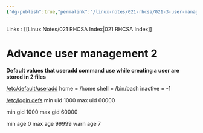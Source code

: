 ```yaml
---
{"dg-publish":true,"permalink":"/linux-notes/021-rhcsa/021-3-user-management/021-3-5-1-advance-user-management-2/","noteIcon":"","created":"2023-10-07T13:47:51.428+05:30","updated":"2023-10-14T17:26:43.909+05:30"}
---
```


Links : [[Linux Notes/021 RHCSA Index\|021 RHCSA Index]]

# Advance user management 2

**Default values that useradd command use while creating a user are stored in 2 files**

<u>/etc/default/useradd</u>
home = /home
shell = /bin/bash
inactive = -1

<u>/etc/login.defs</u>
min uid 1000
max uid 60000


min gid 1000
max gid 60000


min age 0
max age 99999
warn age 7

<style> .container {font-family: sans-serif; text-align: center;} .button-wrapper button {z-index: 1;height: 40px; width: 100px; margin: 10px;padding: 5px;} .excalidraw .App-menu_top .buttonList { display: flex;} .excalidraw-wrapper { height: 800px; margin: 50px; position: relative;} :root[dir="ltr"] .excalidraw .layer-ui__wrapper .zen-mode-transition.App-menu_bottom--transition-left {transform: none;} </style><script src="https://cdn.jsdelivr.net/npm/react@17/umd/react.production.min.js"></script><script src="https://cdn.jsdelivr.net/npm/react-dom@17/umd/react-dom.production.min.js"></script><script type="text/javascript" src="https://cdn.jsdelivr.net/npm/@excalidraw/excalidraw@0/dist/excalidraw.production.min.js"></script><div id="Advance_User_Management_3excalidraw.md1"></div><script>(function(){const InitialData={"type":"excalidraw","version":2,"source":"https://github.com/zsviczian/obsidian-excalidraw-plugin/releases/tag/1.9.19","elements":[{"id":"0a_wtlTuic7ZA4CFBmL-7","type":"rectangle","x":-207.42013549804688,"y":-95.31339263916016,"width":66,"height":42,"angle":0,"strokeColor":"#1971c2","backgroundColor":"transparent","fillStyle":"hachure","strokeWidth":1,"strokeStyle":"solid","roughness":1,"opacity":100,"groupIds":[],"frameId":null,"roundness":{"type":3},"seed":1658728024,"version":52,"versionNonce":522158120,"isDeleted":false,"boundElements":[{"type":"text","id":"4to3XkFs"},{"id":"_NFemn9TERAEjYCiJIoNR","type":"arrow"},{"id":"vNJRztA5wvWzZYJAnVXX1","type":"arrow"}],"updated":1694939770051,"link":null,"locked":false},{"id":"4to3XkFs","type":"text","x":-195.52011108398438,"y":-86.81339263916016,"width":42.199951171875,"height":25,"angle":0,"strokeColor":"#1971c2","backgroundColor":"transparent","fillStyle":"hachure","strokeWidth":1,"strokeStyle":"solid","roughness":1,"opacity":100,"groupIds":[],"frameId":null,"roundness":null,"seed":1240150056,"version":22,"versionNonce":79033944,"isDeleted":false,"boundElements":null,"updated":1694939770051,"link":null,"locked":false,"text":"shell","rawText":"shell","fontSize":20,"fontFamily":1,"textAlign":"center","verticalAlign":"middle","baseline":18,"containerId":"0a_wtlTuic7ZA4CFBmL-7","originalText":"shell","lineHeight":1.25},{"type":"rectangle","version":114,"versionNonce":1782464600,"isDeleted":false,"id":"AG6uRfZPCgTreCVJGuFdU","fillStyle":"hachure","strokeWidth":1,"strokeStyle":"solid","roughness":1,"opacity":100,"angle":0,"x":-48.88702392578125,"y":-163.47893524169922,"strokeColor":"#f08c00","backgroundColor":"transparent","width":66,"height":42,"seed":1815427368,"groupIds":[],"frameId":null,"roundness":{"type":3},"boundElements":[{"type":"text","id":"VFcFRi9Y"},{"id":"_NFemn9TERAEjYCiJIoNR","type":"arrow"},{"id":"TkRfG7NmRUgpimpCMqK3y","type":"arrow"},{"id":"B1cYQF9U2oPl2NeVue3IR","type":"arrow"},{"id":"xsDxBdsLHP9Pivk3d0ZvV","type":"arrow"}],"updated":1694939795004,"link":null,"locked":false},{"id":"VFcFRi9Y","type":"text","x":-35.927001953125,"y":-154.97893524169922,"width":40.0799560546875,"height":25,"angle":0,"strokeColor":"#f08c00","backgroundColor":"transparent","fillStyle":"hachure","strokeWidth":1,"strokeStyle":"solid","roughness":1,"opacity":100,"groupIds":[],"frameId":null,"roundness":null,"seed":124034600,"version":78,"versionNonce":268865832,"isDeleted":false,"boundElements":null,"updated":1694939795004,"link":null,"locked":false,"text":"login","rawText":"login","fontSize":20,"fontFamily":1,"textAlign":"center","verticalAlign":"middle","baseline":18,"containerId":"AG6uRfZPCgTreCVJGuFdU","originalText":"login","lineHeight":1.25},{"type":"rectangle","version":160,"versionNonce":230427224,"isDeleted":false,"id":"7tkj3yQklB_iE4bsaTOE8","fillStyle":"hachure","strokeWidth":1,"strokeStyle":"solid","roughness":1,"opacity":100,"angle":0,"x":-57.36163330078125,"y":-8.962806701660156,"strokeColor":"#f08c00","backgroundColor":"transparent","width":95,"height":59,"seed":669706792,"groupIds":[],"frameId":null,"roundness":{"type":3},"boundElements":[{"type":"text","id":"cesQOSVB"},{"id":"vNJRztA5wvWzZYJAnVXX1","type":"arrow"},{"id":"w7-cfEEWjau-qUfD6j2T9","type":"arrow"},{"id":"7spQ3_a2aPaAWpGxc7BNG","type":"arrow"}],"updated":1694939801227,"link":null,"locked":false},{"id":"cesQOSVB","type":"text","x":-45.111602783203125,"y":8.037193298339844,"width":70.49993896484375,"height":25,"angle":0,"strokeColor":"#f08c00","backgroundColor":"transparent","fillStyle":"hachure","strokeWidth":1,"strokeStyle":"solid","roughness":1,"opacity":100,"groupIds":[],"frameId":null,"roundness":null,"seed":1686932520,"version":140,"versionNonce":1134716712,"isDeleted":false,"boundElements":null,"updated":1694939801227,"link":null,"locked":false,"text":"no login","rawText":"no login","fontSize":20,"fontFamily":1,"textAlign":"center","verticalAlign":"middle","baseline":18,"containerId":"7tkj3yQklB_iE4bsaTOE8","originalText":"no login","lineHeight":1.25},{"type":"rectangle","version":152,"versionNonce":265245784,"isDeleted":false,"id":"hVnBDUZDC8le67k_G0mFS","fillStyle":"hachure","strokeWidth":1,"strokeStyle":"solid","roughness":1,"opacity":100,"angle":0,"x":141.84222412109375,"y":-237.4254379272461,"strokeColor":"#2f9e44","backgroundColor":"transparent","width":66,"height":42,"seed":231881512,"groupIds":[],"frameId":null,"roundness":{"type":3},"boundElements":[{"type":"text","id":"0oKHoHta"},{"id":"TkRfG7NmRUgpimpCMqK3y","type":"arrow"}],"updated":1694939814331,"link":null,"locked":false},{"id":"0oKHoHta","type":"text","x":164.47223663330078,"y":-228.9254379272461,"width":20.739974975585938,"height":25,"angle":0,"strokeColor":"#2f9e44","backgroundColor":"transparent","fillStyle":"hachure","strokeWidth":1,"strokeStyle":"solid","roughness":1,"opacity":100,"groupIds":[],"frameId":null,"roundness":null,"seed":240754984,"version":118,"versionNonce":381730088,"isDeleted":false,"boundElements":null,"updated":1694939814331,"link":null,"locked":false,"text":"sh","rawText":"sh","fontSize":20,"fontFamily":1,"textAlign":"center","verticalAlign":"middle","baseline":18,"containerId":"hVnBDUZDC8le67k_G0mFS","originalText":"sh","lineHeight":1.25},{"type":"rectangle","version":250,"versionNonce":1763188312,"isDeleted":false,"id":"LE6Ly2Yc0oo7P8dmxROuS","fillStyle":"hachure","strokeWidth":1,"strokeStyle":"solid","roughness":1,"opacity":100,"angle":0,"x":147.5367431640625,"y":-170.77397918701172,"strokeColor":"#2f9e44","backgroundColor":"transparent","width":66,"height":42,"seed":2077174824,"groupIds":[],"frameId":null,"roundness":{"type":3},"boundElements":[{"type":"text","id":"Q9s4kVrz"},{"id":"B1cYQF9U2oPl2NeVue3IR","type":"arrow"}],"updated":1694939817059,"link":null,"locked":false},{"id":"Q9s4kVrz","type":"text","x":158.41676330566406,"y":-162.27397918701172,"width":44.239959716796875,"height":25,"angle":0,"strokeColor":"#2f9e44","backgroundColor":"transparent","fillStyle":"hachure","strokeWidth":1,"strokeStyle":"solid","roughness":1,"opacity":100,"groupIds":[],"frameId":null,"roundness":null,"seed":333053480,"version":216,"versionNonce":1791071016,"isDeleted":false,"boundElements":null,"updated":1694939817059,"link":null,"locked":false,"text":"bash","rawText":"bash","fontSize":20,"fontFamily":1,"textAlign":"center","verticalAlign":"middle","baseline":18,"containerId":"LE6Ly2Yc0oo7P8dmxROuS","originalText":"bash","lineHeight":1.25},{"type":"rectangle","version":185,"versionNonce":1781950552,"isDeleted":false,"id":"t1_uPa5jyeNJFyI6BX4co","fillStyle":"hachure","strokeWidth":1,"strokeStyle":"solid","roughness":1,"opacity":100,"angle":0,"x":152.79656982421875,"y":-107.55677032470703,"strokeColor":"#2f9e44","backgroundColor":"transparent","width":66,"height":42,"seed":813323352,"groupIds":[],"frameId":null,"roundness":{"type":3},"boundElements":[{"type":"text","id":"dCpTo20u"},{"id":"xsDxBdsLHP9Pivk3d0ZvV","type":"arrow"}],"updated":1694939818851,"link":null,"locked":false},{"id":"dCpTo20u","type":"text","x":169.7065887451172,"y":-99.05677032470703,"width":32.179962158203125,"height":25,"angle":0,"strokeColor":"#2f9e44","backgroundColor":"transparent","fillStyle":"hachure","strokeWidth":1,"strokeStyle":"solid","roughness":1,"opacity":100,"groupIds":[],"frameId":null,"roundness":null,"seed":1247695144,"version":150,"versionNonce":1225058600,"isDeleted":false,"boundElements":null,"updated":1694939818851,"link":null,"locked":false,"text":"zsh","rawText":"zsh","fontSize":20,"fontFamily":1,"textAlign":"center","verticalAlign":"middle","baseline":18,"containerId":"t1_uPa5jyeNJFyI6BX4co","originalText":"zsh","lineHeight":1.25},{"type":"rectangle","version":148,"versionNonce":1003106904,"isDeleted":false,"id":"UPdc6eB7H7gH40ve8i0N2","fillStyle":"hachure","strokeWidth":1,"strokeStyle":"solid","roughness":1,"opacity":100,"angle":0,"x":144.01654052734375,"y":-43.77265167236328,"strokeColor":"#e03131","backgroundColor":"transparent","width":131,"height":67,"seed":113087320,"groupIds":[],"frameId":null,"roundness":{"type":3},"boundElements":[{"type":"text","id":"spQCIqDt"},{"id":"w7-cfEEWjau-qUfD6j2T9","type":"arrow"}],"updated":1694939820619,"link":null,"locked":false},{"id":"spQCIqDt","type":"text","x":151.89659118652344,"y":-22.77265167236328,"width":115.23989868164062,"height":25,"angle":0,"strokeColor":"#e03131","backgroundColor":"transparent","fillStyle":"hachure","strokeWidth":1,"strokeStyle":"solid","roughness":1,"opacity":100,"groupIds":[],"frameId":null,"roundness":null,"seed":1604102440,"version":229,"versionNonce":1659551528,"isDeleted":false,"boundElements":null,"updated":1694939820619,"link":null,"locked":false,"text":"/sbin/nologin","rawText":"/sbin/nologin","fontSize":20,"fontFamily":1,"textAlign":"center","verticalAlign":"middle","baseline":18,"containerId":"UPdc6eB7H7gH40ve8i0N2","originalText":"/sbin/nologin","lineHeight":1.25},{"type":"rectangle","version":120,"versionNonce":1584626776,"isDeleted":false,"id":"ypD0fYm1-EZOdvM07ndeo","fillStyle":"hachure","strokeWidth":1,"strokeStyle":"solid","roughness":1,"opacity":100,"angle":0,"x":136.84222412109375,"y":44.567955017089844,"strokeColor":"#e03131","backgroundColor":"transparent","width":124,"height":51,"seed":540357208,"groupIds":[],"frameId":null,"roundness":{"type":3},"boundElements":[{"type":"text","id":"Qkq3gRCR"},{"id":"7spQ3_a2aPaAWpGxc7BNG","type":"arrow"}],"updated":1694939822443,"link":null,"locked":false},{"id":"Qkq3gRCR","type":"text","x":151.8422622680664,"y":57.567955017089844,"width":93.99992370605469,"height":25,"angle":0,"strokeColor":"#e03131","backgroundColor":"transparent","fillStyle":"hachure","strokeWidth":1,"strokeStyle":"solid","roughness":1,"opacity":100,"groupIds":[],"frameId":null,"roundness":null,"seed":37042776,"version":103,"versionNonce":299046184,"isDeleted":false,"boundElements":null,"updated":1694939822443,"link":null,"locked":false,"text":"/bin/false","rawText":"/bin/false","fontSize":20,"fontFamily":1,"textAlign":"center","verticalAlign":"middle","baseline":18,"containerId":"ypD0fYm1-EZOdvM07ndeo","originalText":"/bin/false","lineHeight":1.25},{"id":"_NFemn9TERAEjYCiJIoNR","type":"arrow","x":-129.14993211931062,"y":-67.57702547050714,"width":73.09884569352937,"height":67.29688646076521,"angle":0,"strokeColor":"#1e1e1e","backgroundColor":"transparent","fillStyle":"hachure","strokeWidth":1,"strokeStyle":"solid","roughness":1,"opacity":100,"groupIds":[],"frameId":null,"roundness":{"type":2},"seed":628673624,"version":223,"versionNonce":1087813464,"isDeleted":false,"boundElements":null,"updated":1694939723638,"link":null,"locked":false,"points":[[0,0],[73.09884569352937,-67.29688646076521]],"lastCommittedPoint":null,"startBinding":{"elementId":"0a_wtlTuic7ZA4CFBmL-7","focus":0.9404960250265153,"gap":12.270203378736255},"endBinding":{"elementId":"AG6uRfZPCgTreCVJGuFdU","focus":0.5716375183882788,"gap":7.1640625},"startArrowhead":null,"endArrowhead":"arrow"},{"id":"vNJRztA5wvWzZYJAnVXX1","type":"arrow","x":-129.08087158203125,"y":-65.44667511376728,"width":65.1181640625,"height":78.62013418973837,"angle":0,"strokeColor":"#1e1e1e","backgroundColor":"transparent","fillStyle":"hachure","strokeWidth":1,"strokeStyle":"solid","roughness":1,"opacity":100,"groupIds":[],"frameId":null,"roundness":{"type":2},"seed":528663336,"version":242,"versionNonce":1107605080,"isDeleted":false,"boundElements":null,"updated":1694939731490,"link":null,"locked":false,"points":[[0,0],[65.1181640625,78.62013418973837]],"lastCommittedPoint":null,"startBinding":{"elementId":"0a_wtlTuic7ZA4CFBmL-7","focus":-0.7569893795198674,"gap":12.339263916015625},"endBinding":{"elementId":"7tkj3yQklB_iE4bsaTOE8","focus":-0.6673078282783675,"gap":6.60107421875},"startArrowhead":null,"endArrowhead":"arrow"},{"id":"TkRfG7NmRUgpimpCMqK3y","type":"arrow","x":26.1072998046875,"y":-144.57677954844047,"width":105.89300537109375,"height":56.7603632229422,"angle":0,"strokeColor":"#1e1e1e","backgroundColor":"transparent","fillStyle":"hachure","strokeWidth":1,"strokeStyle":"solid","roughness":1,"opacity":100,"groupIds":[],"frameId":null,"roundness":{"type":2},"seed":2126202152,"version":351,"versionNonce":333627736,"isDeleted":false,"boundElements":null,"updated":1694939723639,"link":null,"locked":false,"points":[[0,0],[105.89300537109375,-56.7603632229422]],"lastCommittedPoint":null,"startBinding":{"elementId":"AG6uRfZPCgTreCVJGuFdU","focus":0.5271464128822931,"gap":8.99432373046875},"endBinding":{"elementId":"hVnBDUZDC8le67k_G0mFS","focus":0.20356590018409804,"gap":9.8419189453125},"startArrowhead":null,"endArrowhead":"arrow"},{"id":"B1cYQF9U2oPl2NeVue3IR","type":"arrow","x":27.93304443359375,"y":-143.36498350125072,"width":105.86875448716322,"height":6.231328740469905,"angle":0,"strokeColor":"#1e1e1e","backgroundColor":"transparent","fillStyle":"hachure","strokeWidth":1,"strokeStyle":"solid","roughness":1,"opacity":100,"groupIds":[],"frameId":null,"roundness":{"type":2},"seed":1748752472,"version":423,"versionNonce":1727286104,"isDeleted":false,"boundElements":null,"updated":1694939723640,"link":null,"locked":false,"points":[[0,0],[105.86875448716322,-6.231328740469905]],"lastCommittedPoint":null,"startBinding":{"elementId":"AG6uRfZPCgTreCVJGuFdU","focus":0.07365129747020865,"gap":10.820068359375},"endBinding":{"elementId":"LE6Ly2Yc0oo7P8dmxROuS","focus":0.11215526572565443,"gap":13.734944243305534},"startArrowhead":null,"endArrowhead":"arrow"},{"id":"xsDxBdsLHP9Pivk3d0ZvV","type":"arrow","x":27.32440185546875,"y":-147.47723886325463,"width":110.15289306640625,"height":67.34473257395862,"angle":0,"strokeColor":"#1e1e1e","backgroundColor":"transparent","fillStyle":"hachure","strokeWidth":1,"strokeStyle":"solid","roughness":1,"opacity":100,"groupIds":[],"frameId":null,"roundness":{"type":2},"seed":808105256,"version":414,"versionNonce":380327256,"isDeleted":false,"boundElements":null,"updated":1694939723641,"link":null,"locked":false,"points":[[0,0],[110.15289306640625,67.34473257395862]],"lastCommittedPoint":null,"startBinding":{"elementId":"AG6uRfZPCgTreCVJGuFdU","focus":-0.7627967089486506,"gap":10.211425781249993},"endBinding":{"elementId":"t1_uPa5jyeNJFyI6BX4co","focus":-0.8734701765201608,"gap":15.31927490234375},"startArrowhead":null,"endArrowhead":"arrow"},{"id":"w7-cfEEWjau-qUfD6j2T9","type":"arrow","x":49.84191894531251,"y":13.372334455187598,"width":77.8983154296875,"height":21.918525242057086,"angle":0,"strokeColor":"#1e1e1e","backgroundColor":"transparent","fillStyle":"hachure","strokeWidth":1,"strokeStyle":"solid","roughness":1,"opacity":100,"groupIds":[],"frameId":null,"roundness":{"type":2},"seed":67410984,"version":412,"versionNonce":1338496856,"isDeleted":false,"boundElements":null,"updated":1694939746887,"link":null,"locked":false,"points":[[0,0],[77.8983154296875,-21.918525242057086]],"lastCommittedPoint":null,"startBinding":{"elementId":"7tkj3yQklB_iE4bsaTOE8","focus":0.2247541502268175,"gap":12.203552246093757},"endBinding":{"elementId":"UPdc6eB7H7gH40ve8i0N2","focus":0.4098448252262598,"gap":16.27630615234375},"startArrowhead":null,"endArrowhead":"arrow"},{"id":"7spQ3_a2aPaAWpGxc7BNG","type":"arrow","x":49.23333740234375,"y":15.038150678271215,"width":74.24670410156251,"height":55.32561829877424,"angle":0,"strokeColor":"#1e1e1e","backgroundColor":"transparent","fillStyle":"hachure","strokeWidth":1,"strokeStyle":"solid","roughness":1,"opacity":100,"groupIds":[],"frameId":null,"roundness":{"type":2},"seed":1944020264,"version":249,"versionNonce":1369256232,"isDeleted":false,"boundElements":null,"updated":1694939743143,"link":null,"locked":false,"points":[[0,0],[74.24670410156251,55.32561829877424]],"lastCommittedPoint":null,"startBinding":{"elementId":"7tkj3yQklB_iE4bsaTOE8","focus":-0.7632969799991425,"gap":11.594970703125},"endBinding":{"elementId":"ypD0fYm1-EZOdvM07ndeo","focus":-0.7873464577510695,"gap":13.362182617187486},"startArrowhead":null,"endArrowhead":"arrow"}],"appState":{"theme":"dark","viewBackgroundColor":"#ffffff","currentItemStrokeColor":"#e03131","currentItemBackgroundColor":"transparent","currentItemFillStyle":"hachure","currentItemStrokeWidth":1,"currentItemStrokeStyle":"solid","currentItemRoughness":1,"currentItemOpacity":100,"currentItemFontFamily":1,"currentItemFontSize":20,"currentItemTextAlign":"left","currentItemStartArrowhead":null,"currentItemEndArrowhead":"arrow","scrollX":150.47637939453125,"scrollY":282.6191711425781,"zoom":{"value":1},"currentItemRoundness":"round","gridSize":null,"gridColor":{"Bold":"#C9C9C9FF","Regular":"#EDEDEDFF"},"currentStrokeOptions":null,"previousGridSize":null,"frameRendering":{"enabled":true,"clip":true,"name":true,"outline":true}},"files":{}};InitialData.scrollToContent=true;App=()=>{const e=React.useRef(null),t=React.useRef(null),[n,i]=React.useState({width:void 0,height:void 0});return React.useEffect(()=>{i({width:t.current.getBoundingClientRect().width,height:t.current.getBoundingClientRect().height});const e=()=>{i({width:t.current.getBoundingClientRect().width,height:t.current.getBoundingClientRect().height})};return window.addEventListener("resize",e),()=>window.removeEventListener("resize",e)},[t]),React.createElement(React.Fragment,null,React.createElement("div",{className:"excalidraw-wrapper",ref:t},React.createElement(ExcalidrawLib.Excalidraw,{ref:e,width:n.width,height:n.height,initialData:InitialData,viewModeEnabled:!0,zenModeEnabled:!0,gridModeEnabled:!1})))},excalidrawWrapper=document.getElementById("Advance_User_Management_3excalidraw.md1");ReactDOM.render(React.createElement(App),excalidrawWrapper);})();</script>
